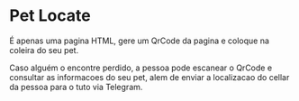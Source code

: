 # Pet Locate

É apenas uma pagina HTML, gere um QrCode da pagina e coloque na coleira do seu pet. 

Caso alguém o encontre perdido, a pessoa pode escanear o QrCode e consultar as informacoes do seu pet, alem de enviar a localizacao do cellar da pessoa para o tuto via Telegram. 
